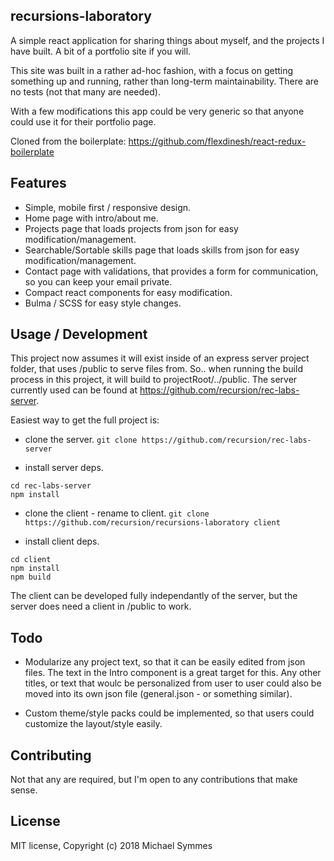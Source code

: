 ## recursions-laboratory
A simple react application for sharing things about myself, and the projects I have built. A bit of a portfolio site if you will.

This site was built in a rather ad-hoc fashion, with a focus on getting something up and running, rather than long-term maintainability. There are no tests (not that many are needed).

With a few modifications this app could be very generic so that anyone could use it for their portfolio page.


Cloned from the boilerplate: https://github.com/flexdinesh/react-redux-boilerplate 

## Features

- Simple, mobile first / responsive design.
- Home page with intro/about me.
- Projects page that loads projects from json for easy modification/management.
- Searchable/Sortable skills page that loads skills from json for easy modification/management.
- Contact page with validations, that provides a form for communication, so you can keep your email private.
- Compact react components for easy modification.
- Bulma / SCSS for easy style changes.

## Usage / Development

This project now assumes it will exist inside of an express server project folder, that uses /public to serve files from. So.. when running the build process in this project, it will build to projectRoot/../public. The server currently used can be found at https://github.com/recursion/rec-labs-server.

Easiest way to get the full project is:
- clone the server.
```git clone https://github.com/recursion/rec-labs-server```

- install server deps.
```
cd rec-labs-server
npm install
```

- clone the client - rename to client.
```git clone https://github.com/recursion/recursions-laboratory client```

- install client deps.
```
cd client
npm install
npm build
```

The client can be developed fully independantly of the server, but the server does need a client in /public to work.

## Todo

- Modularize any project text, so that it can be easily edited from json files. The text in the Intro component is a great target for this. Any other titles, or text that woulc be personalized from user to user could also be moved into its own json file (general.json - or something similar).

- Custom theme/style packs could be implemented, so that users could customize the layout/style easily.

## Contributing

Not that any are required, but I'm open to any contributions that make sense.

## License

MIT license, Copyright (c) 2018 Michael Symmes
